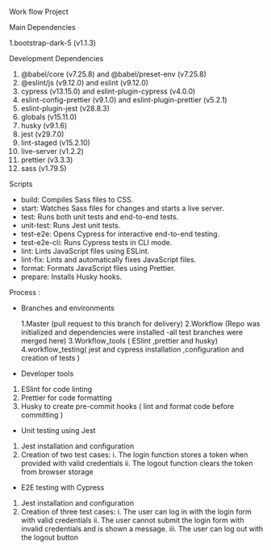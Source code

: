 Work flow Project

Main Dependencies

1.bootstrap-dark-5 (v1.1.3)

Development Dependencies

1. @babel/core (v7.25.8) and @babel/preset-env (v7.25.8)
2. @eslint/js (v9.12.0) and eslint (v9.12.0)
3. cypress (v13.15.0) and eslint-plugin-cypress (v4.0.0)
4. eslint-config-prettier (v9.1.0) and eslint-plugin-prettier (v5.2.1)
5. eslint-plugin-jest (v28.8.3)
6. globals (v15.11.0)
7. husky (v9.1.6)
8. jest (v29.7.0)
9. lint-staged (v15.2.10)
10. live-server (v1.2.2)
11. prettier (v3.3.3)
12. sass (v1.79.5)

Scripts

- build: Compiles Sass files to CSS.
- start: Watches Sass files for changes and starts a live server.
- test: Runs both unit tests and end-to-end tests.
- unit-test: Runs Jest unit tests.
- test-e2e: Opens Cypress for interactive end-to-end testing.
- test-e2e-cli: Runs Cypress tests in CLI mode.
- lint: Lints JavaScript files using ESLint.
- lint-fix: Lints and automatically fixes JavaScript files.
- format: Formats JavaScript files using Prettier.
- prepare: Installs Husky hooks.

Process :

-   Branches and environments

    1.Master (pull request to this branch for delivery)
    2.Workflow (Repo was initialized and dependencies were installed -all test branches were merged here)
    3.Workflow_tools ( ESlint ,prettier and husky)
    4.workflow_testing( jest and cypress installation ,configuration and creation of tests )

-   Developer tools

1. ESlint for code linting
2. Prettier for code formatting
3. Husky to create pre-commit hooks ( lint and format code before committing )

-   Unit testing using Jest

1. Jest installation and configuration
2. Creation of two test cases:
   i. The login function stores a token when provided with valid credentials
   ii. The logout function clears the token from browser storage

-   E2E testing with Cypress

1. Jest installation and configuration
2. Creation of three test cases:
   i. The user can log in with the login form with valid credentials
   ii. The user cannot submit the login form with invalid credentials and is shown a message.
   iii. The user can log out with the logout button

